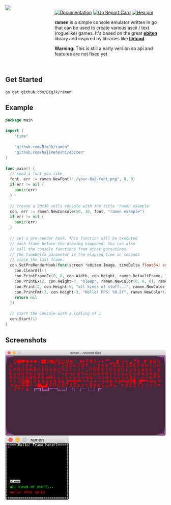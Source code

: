 <img src="https://cdn.rawgit.com/BigJk/7e61395616df18c9b6003aa90c77e829/raw/ec7bc03e02015deb0c96c6914f5c0460af773b59/ramen.svg" width="145" align="left" />

<img src="https://i.imgur.com/glpKbxk.png" width="10" height="145" align="left" />

[![Documentation](https://godoc.org/github.com/BigJk/ramen?status.svg)](http://godoc.org/github.com/BigJk/ramen) [![Go Report Card](https://goreportcard.com/badge/github.com/BigJk/ramen)](https://goreportcard.com/report/github.com/BigJk/ramen) [![Hex.pm](https://img.shields.io/hexpm/l/plug.svg)](LICENSE)

**ramen** is a simple console emulator written in go that can be used to create various ascii / text (roguelike) games. It's based on the great **[ebiten](https://github.com/hajimehoshi/ebiten)** library and inspired by libraries like **[libtcod](https://bitbucket.org/libtcod/libtcod/wiki/Features)**.

**Warning:** This is still a early version so api and features are not fixed yet

<br>

## Get Started

```
go get github.com/BigJk/ramen
```

## Example

```go
package main

import (
	"time"

	"github.com/BigJk/ramen"
	"github.com/hajimehoshi/ebiten"
)

func main() {
  // load a font you like
  font, err := ramen.NewFont("./your-8x8-font.png", 8, 8)
  if err != nil {
    panic(err)
  }

  // create a 50x30 cells console with the title 'ramen example'
  con, err := ramen.NewConsole(50, 30, font, "ramen example")
  if err != nil {
    panic(err)
  }

  // set a pre-render hook. This function will be executed
  // each frame before the drawing happened. You can also
  // call the console functions from other goroutines.
  // The timeDelta parameter is the elapsed time in seconds
  // since the last frame.
  con.SetPreRenderHook(func(screen *ebiten.Image, timeDelta float64) error {
    con.ClearAll()
    con.PrintFrameEx(0, 0, con.Width, con.Height, ramen.DefaultFrame, "Hello! Frame here!")
    con.PrintEx(2, con.Height-7, "bleep", ramen.NewColor(0, 0, 0), ramen.NewColor(255, 255, 255))
    con.Print(2, con.Height-5, "all kinds of stuff...", ramen.NewColor(0, 255, 0))
    con.PrintFmt(2, con.Height-3, "Hello! FPS: %0.2f", ramen.NewColor(255, 0, 0), ebiten.CurrentFPS())
    return nil
  })

  // start the console with a scaling of 1
  con.Start(1)
}
```

## Screenshots

<img src="./_resources/screen_colored_tiles.png" width="538" align="left">
<img src="./_resources/screen_text.png" width="200" align="left">
